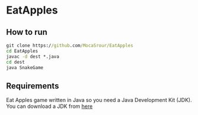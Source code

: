 # EatApples
## How to run
```cmd
git clone https://github.com/MocaSrour/EatApples
cd EatApples
javac -d dest *.java
cd dest
java SnakeGame
```
## Requirements
  Eat Apples game written in Java so you need a Java Development Kit (JDK).
  You can download a JDK from [here](https://www.oracle.com/java/technologies/downloads/)
